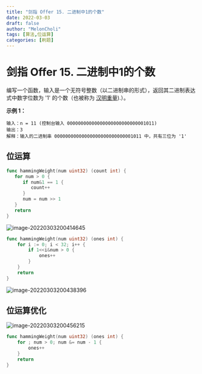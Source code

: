 ```yaml
---
title: "剑指 Offer 15. 二进制中1的个数"
date: 2022-03-03
draft: false
author: "MelonCholi"
tags: [算法,位运算]
categories: [刷题]
---
```


# 剑指 Offer 15. 二进制中1的个数

编写一个函数，输入是一个无符号整数（以二进制串的形式），返回其二进制表达式中数字位数为 '1' 的个数（也被称为 [汉明重量](http://en.wikipedia.org/wiki/Hamming_weight)).）。

**示例 1：**

```
输入：n = 11 (控制台输入 00000000000000000000000000001011)
输出：3
解释：输入的二进制串 00000000000000000000000000001011 中，共有三位为 '1'
```

## 位运算

```go
func hammingWeight(num uint32) (count int) {
   for num > 0 {
      if num&1 == 1 {
         count++
      }
      num = num >> 1
   }
   return
}
```

![image-20220303200414645](https://markdown-1303167219.cos.ap-shanghai.myqcloud.com/image-20220303200414645.png)

```go
func hammingWeight(num uint32) (ones int) {
    for i := 0; i < 32; i++ {
        if 1<<i&num > 0 {
            ones++
        }
    }
    return
}
```

![image-20220303200438396](https://markdown-1303167219.cos.ap-shanghai.myqcloud.com/image-20220303200438396.png)

## 位运算优化

![image-20220303200456215](https://markdown-1303167219.cos.ap-shanghai.myqcloud.com/image-20220303200456215.png)

```go
func hammingWeight(num uint32) (ones int) {
    for ; num > 0; num &= num - 1 {
        ones++
    }
    return
}
```

